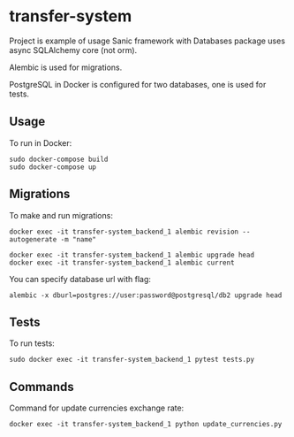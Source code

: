 # transfer-system

Project is example of usage Sanic framework with Databases package uses async SQLAlchemy core (not orm). 

Alembic is used for migrations.

PostgreSQL in Docker is configured for two databases, one is used for tests.

## Usage

To run in Docker:
```shell
sudo docker-compose build
sudo docker-compose up
```

## Migrations

To make and run migrations:
```shell
docker exec -it transfer-system_backend_1 alembic revision --autogenerate -m "name"

docker exec -it transfer-system_backend_1 alembic upgrade head
docker exec -it transfer-system_backend_1 alembic current
```
You can specify database url with flag:
```shell
alembic -x dburl=postgres://user:password@postgresql/db2 upgrade head
```

## Tests

To run tests:
```shell
sudo docker exec -it transfer-system_backend_1 pytest tests.py
```

## Commands

Command for update currencies exchange rate:
```shell
docker exec -it transfer-system_backend_1 python update_currencies.py
```
